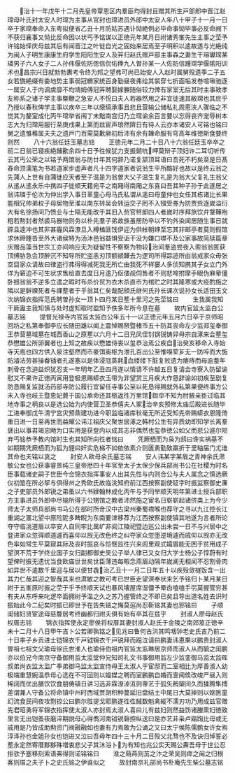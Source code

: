 <!-- { "loadSidebar": true } -->
　　治十一年戊午十二月先皇帝覃恩区内羣臣均得封且赠其所生戸部郎中晋江赵瑺母叶氏封太安人时瑺为主事从官封也瑺进员外郎中太安人年八十甲子十一月一日卒于家瑺奉命入东粤拟便省乙丑十月防姑苏遇讣恸絶例必毕命事恸毕事必反命阙下不获归襄事又恸比反命因以状丐予铭谋以正徳元年某月日祔诸秀峯先生主事之茔予许铭始怿庆母兹其后有闻晋江之叶徙自光之固始来居焉至子明积以逺故遂与光絶纯为闽人子明生康康生府学生阳阳生安人及笄归赵氏赠戸部主事森之妻生干瑢瓛瑺某璘男子六人女子二人孙伟偃佐防偬信侃佑俸九人曽孙某一人佐防信踵瑺学偃隂阳训术也昌宗兴日就勃勃夀考令终为邦之望弗可尚已始安人入赵时属舅殁遗季二子五女若旒絶缀有委地势主事弱冠纉家统百身勤昼夜弗给其裻穿七折面垢发巻喧啾驰逐一属安人于内调虞靡不均靖姆傅冠笄聘娶嫁媵随俗较力俾有家室无后其时主事致孝友称系之诸子学主事槩鞭之急安人不恱曰夫人若器然用之非宜徒速其敝瑺也其庻乎乃授以春秋俾学主事以疾卒三年以缞缟承事且悲且营输公储私礼周恵浃人骤临之不觉其为嫠室成化丙午瑺举省闱丁未黜南宫归乃立瑺谕余百言要以忘得丧齐宠辱树本志大为归瑺用服行至庚戌果上第而兹宦声琅然隮日有待人云亦本诸安人可铭也铭曰舅之遗雏稚属夫夫之遗戸门百需莫歉厥初后沛有余有韡命服有穹髙年维徳斯食要终则然
　　八十六翁任廷玉墓志铭
　　正徳元年二月二十日八十六翁任廷玉卒卒之前二日翁已寝疾絶餔歠余四十日予徃候犹力支振颡吭呷莫辩子顶妇许二耳切听传云其丐公荣之以铭予两馆翁与防廿年其何辞乃诺复颔顶耳语曰吾死不朽矣至是日髙舂命顶濡笔为书若道家步虚声者凡十四字道家者说翁生平所酷好也故以是终云翁之先蒲人上世有自蒲徙应天者至子温是为翁曽大父子温生复礼是为翁大父复礼生翁父从逺从逺永乐中携四子徙顺天籍宛平之南厢得南厢之东喜曰吾其种子孙于此遂居之翁讳璘于伦次为仲出学入事日革童心母马氏私谓从逺曰毋童仲也女任其栋诸比长果能相兄帅弟权子母居物至淮以南东转吴会转运交子罔不入镪受券为防贾赀逐嵗溢衍大有名徐扬间乃愤业与士隔无能改于其旧入赀官帑郎四人者嵗时序拜旅饮弁鞶鞾袍粗若勲封者然裘马器物则务以朴先羣子弟故族虽居防卒以不钓外染闻居随生事日就辟且逵冲也其非甚霾风霖潦旦入樽榼匪饯伊迎为供帐朝绅至忘其非邮亭者莫则假馆求休蹄踵沓至外大诸侯特为汤沐邑翁益惧受诟干没为嫌口噤不及公家事故简牍篇章庆赠品藻当世宗工亦间响应无为疑留性不察察为物较治间羣盗尝夜入索翁翁匿获顶缚胁急会顶醉沉不知导所贮盗恚刃顶额禠韡去为逻司所得踪迹所由翁戒家众毋张空目家众请故曰律盗行弗得得减死我无所亡由我死不祥窭人多侦知携其子女立门外佯为窘迫不可生状求售给直去度日月逺乃伛偻觇伺售者不则悲啼拊摩手眼伪麻晕僵卧撼翁翁不逆多立遣之暇时布杀价贸为衣木杀直市为棺贮之时其隆寒或大疫酌施之隣以是鲜祼死者与祼塟者于乎翁其仁矣哉配顔氏继何氏孙长课次说孙女长适田玉文次纳锦衣指挥范氏聘曽孙女一顶卜四月某日塟十里河之先茔铭曰
　　生我属我知干厥蛊主我知慎与处时虚知取时盈知予佚多年所今息在墓
　　故内官监太监白公墓志铭
　　提督光禄寺内官监太监白公年五十一以正徳元年五月六日卒于京师昭回坊之私第奉御李应长随田雄以闻上震悼赐祭暨楮币五十防其丧命左少监郑玺奉御王恭营墓域墓在城西香山之原塟以六月十二日兄凤侄钊钢锐铸舁母宗自涿来会塟玺恭懋雄公所卵翼者也上知之故疾以懋雄侍丧以玺恭治焉公疾自治癸亥移命入寺始寺天庖也四方供入泉注壑然而市豪饵奥枢为泄孔百出公至惟嗅荤芗无一防啐而大施防濬法劳甚操畚锸者孔遂塞以是体浸尫蒸耗血缕缕下脏复败遗为瘘痔而母逾耋年刺骨在念迫益炽犹忍支一年明年乙丑四月遂以情请不许越五日复请会寺寮入防留谕慰又不果许正徳丙寅用登极恩赐蟒衣玉带为非望赏三月疾大作恳辞谕如初疾至剧复防恳赐复监就汤药部寺防公履行宜留任寺事公至以死恳得赐就外私第果便终事方公未入寺也岐王暨恵妃薨于国公承命还其柩返徃万里馆舆皁不知为肘腋亲臣过临其地寺事之柄良以是选公始为内使营卫圣恭僖夫人冢治辛亥预修太庙后殿进长随毕工进奉御戊午清宁宫灾预鼎建功进今职监临诸库秋毫无所近受知先帝赐蟒衣恩隆倚重日进一日至再世而益耀公讳江祖庆父聚世居涿之韩村公生有异质幼即知学长离羣褎出以事君竭忠飏为口实用是获登内以成其志非偶然也玺恭徳公如父而悲公遽尔陨弃丐铭恭予教内馆时生也其知所向徃者铭曰
　　凭厥栖而为枭为鸱曰谗实祸基不如期期凭厥栖而为狐为貍曰奸实危梯不如依依素介则匮勇勤致羸折于里轴届门尤谁其命也夫铭以哀之
　　封安人欧母余氏墓志铭
　　安人讳某字某眉之青神余氏肃敏公女也公获事睿景纯三皇帝厯四十年官至太子太保少保兵部尚书公在社稷为时名臣事载诸史嗣子世臣今佥锦衣指挥事安人出其先性与内则合公与夫人属念之慎选厥仪初筮在所必挈与俱得州之秀欧氏故临洮知府前江西按察副使钲字时振监察御史亷之子吏部员外郎锐之弟蚤以六书肄翰林成化丙午与予同举顺天明年第进士授兵部职方主事进员外郎中尽输所得于公甥馆之教者沛然施之宦名日崭崭起诸侪类上为今少师太子太师兵部尚书马公在部时所竒汉中古梁州秦蜀襟喉也荐守之寻以九江控长江重湖之滙北望中原险阸多睥睨为东南要津移荐为江西按察副使镇其地遂为言者所论夺守临洮道眉以卒安人自同牢比属纩非阅江陵祀暨边巡公出未尝一日不与兴居中之登进家众忽得顺道遽而喜仰以觊无改色终之纠夺家众忽堕逆境遽而戚仰以觊亦无改色率如常生平莫窥其际及丧时振哀与恺惬监徃兴来闾里观式孀眉能无困于贫用成子望溟不荒于学终业国子女归副都御史吴公子举人律已又女归大学士杨公子惇蔚有时望俾时振无遗忧当食欧庙世世矣世臣薄违每暇念燕眉动隔年嵗阒无相闻不忍割骨肉如异世不逺数千里迎与居以便甘毳治乙丑十一月二日年五十以疾殁敛禭饭含一出其力仁哉其迎之智哉其来也肃敏之教可考已世臣走望溟奉状来乞予铭归卜某月某日祔于五峯原时振之茔于乎予终顺天试也暴风壊屋席湿僵予晕齿嗑嗑手弜莫握管穷甚有夫从东呼来叱逻卒面拥树予温之久之苏乃握管终之不即已矣且导出道名姓去识时振始此今二纪矣时振已即世予在告失铭之悔莫逭尚忍靳铭其妻也邪铭曰
　　子顺闺储妇贤宦途母慈嫠居考终幽都归祔夫俱有始有卒其在兹乎
　　封淑人廖母赵氏权厝志铭
　　锦衣指挥使永定廖侯将权厝其妻封淑人赵氏于金陵之南郊筮正徳辛未十二月十八日甲午吉卜公若卿孰铭之见兆曰鲁何古洪其鸣咽钟老史氏吉乃前二十日率子乡贡进士铠锦衣千戸钺锦衣千戸锐拜而跽泣请曰鹏妻讳恵果以鹏贵封淑人曽祖七祖文父瑜母徐氏世淮人也瑜侍伯祖内官监太监琳居京师而淑人从而毓之闺鹏亦以伯兄今南京守备御用监太监堂仲兄知司礼文书事御用监左少监銮御马监太监晖叔弟尚衣监太监广季弟御马监太监宣侍母王太淑人于宦邸而二室相比为厚善淑人幼极端重慧婉温恭母心选在不可回则以媪媒之聘而室鹏鹏自婚而壸阈倐改峻严昼入则稀阔而优出膳饮饮食朋俦镇日讲习选非霖潦淖沍则専艺于弧矢矟槊间久而猱腾隼搏差谓兼人守备公将命镇中州时西域贾胡积种蔓延旧盘结土中尾日大莫掉则以妪医童幻流食民间夜攻剽掠公曰鹏尔胜提戈耶鹏遂徃徃馘数魁禽縦不濡刃功乃用成兹官赠先君昭勇将军锦衣指挥使太淑人亦封焉太淑人喜曰儿有兹妇则然益饬诸媵熏妇徳致里言无出铠蚤夜磨淬期説母心得儁河南钺锐磬控纵送曰是亦艺非枭卢蹋踘比母或无戚用是乃皆成助勲资门阀融融如也妻有力焉敢为公诵之又曰太宁侯陈儒鹏女许女焉淳泽孙也金姐孙女也铠进又泣曰吾母年四十三十月二日殁父北骛也不及诀归悼誓必塟永定然寄厝黟黟殊増衷悲父子其沐浴卜为有知也兆公实天赐公夀吾母于世公忍拒欤予塞移刻索语弗得则诺铭铭曰
　　淮之萌燕则茁之汴之荣吴则瘁之闽之归根客则厝之夫子卜之史氏铭之伊谁似之
　　故封南京礼部尚书朴庵先生柴公墓志铭
